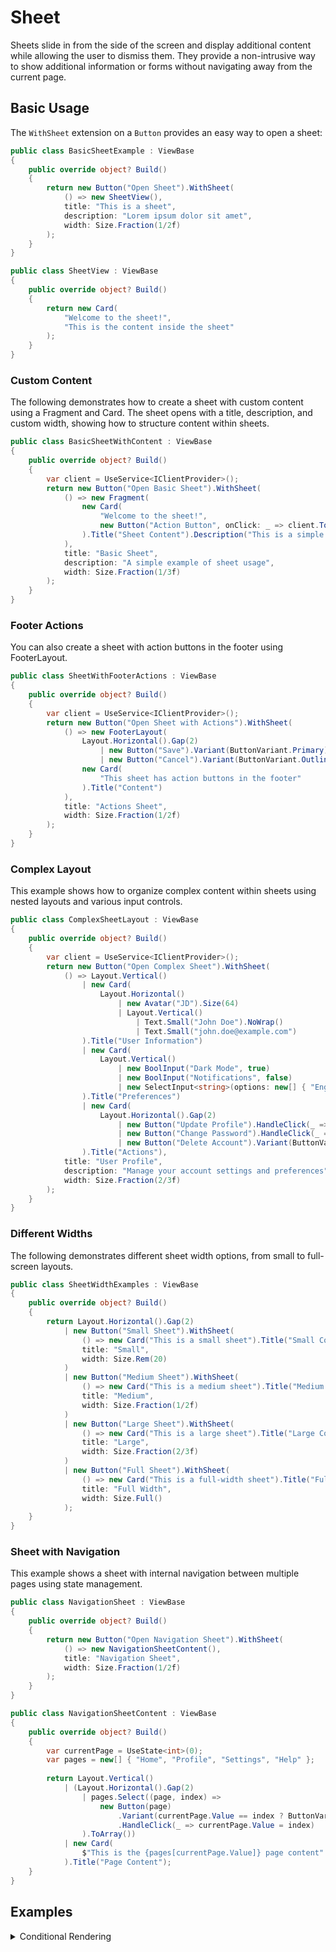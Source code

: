 # Sheet

<Ingress>
Sheets slide in from the side of the screen and display additional content while allowing the user to dismiss them. They provide a non-intrusive way to show additional information or forms without navigating away from the current page.
</Ingress>

## Basic Usage

The `WithSheet` extension on a `Button` provides an easy way to open a sheet:

```csharp demo-tabs
public class BasicSheetExample : ViewBase
{
    public override object? Build()
    {
        return new Button("Open Sheet").WithSheet(
            () => new SheetView(),
            title: "This is a sheet",
            description: "Lorem ipsum dolor sit amet",
            width: Size.Fraction(1/2f)
        );
    }
}

public class SheetView : ViewBase
{
    public override object? Build()
    {
        return new Card(
            "Welcome to the sheet!",
            "This is the content inside the sheet"
        );
    }
}
```

### Custom Content

The following demonstrates how to create a sheet with custom content using a Fragment and Card. The sheet opens with a title, description, and custom width, showing how to structure content within sheets.

```csharp demo-tabs
public class BasicSheetWithContent : ViewBase
{
    public override object? Build()
    {
        var client = UseService<IClientProvider>();
        return new Button("Open Basic Sheet").WithSheet(
            () => new Fragment(
                new Card(
                    "Welcome to the sheet!",
                    new Button("Action Button", onClick: _ => client.Toast("Button clicked!"))
                ).Title("Sheet Content").Description("This is a simple sheet with custom content")
            ),
            title: "Basic Sheet",
            description: "A simple example of sheet usage",
            width: Size.Fraction(1/3f)
        );
    }
}
```

### Footer Actions

You can also create a sheet with action buttons in the footer using FooterLayout.

```csharp demo-tabs
public class SheetWithFooterActions : ViewBase
{
    public override object? Build()
    {
        var client = UseService<IClientProvider>();
        return new Button("Open Sheet with Actions").WithSheet(
            () => new FooterLayout(
                Layout.Horizontal().Gap(2)
                    | new Button("Save").Variant(ButtonVariant.Primary).HandleClick(_ => client.Toast("Profile saved successfully!"))
                    | new Button("Cancel").Variant(ButtonVariant.Outline).HandleClick(_ => client.Toast("Changes cancelled")),
                new Card(
                    "This sheet has action buttons in the footer"
                ).Title("Content")
            ),
            title: "Actions Sheet",
            width: Size.Fraction(1/2f)
        );
    }
}
```

### Complex Layout

This example shows how to organize complex content within sheets using nested layouts and various input controls.

```csharp demo-tabs
public class ComplexSheetLayout : ViewBase
{
    public override object? Build()
    {
        var client = UseService<IClientProvider>();
        return new Button("Open Complex Sheet").WithSheet(
            () => Layout.Vertical()
                | new Card(
                    Layout.Horizontal()
                        | new Avatar("JD").Size(64)
                        | Layout.Vertical()
                            | Text.Small("John Doe").NoWrap()
                            | Text.Small("john.doe@example.com")
                ).Title("User Information")
                | new Card(
                    Layout.Vertical()
                        | new BoolInput("Dark Mode", true)
                        | new BoolInput("Notifications", false)
                        | new SelectInput<string>(options: new[] { "English", "Spanish", "French" }.ToOptions())
                ).Title("Preferences")
                | new Card(
                    Layout.Horizontal().Gap(2)
                        | new Button("Update Profile").HandleClick(_ => client.Toast("Profile updated!"))
                        | new Button("Change Password").HandleClick(_ => client.Toast("Password change initiated"))
                        | new Button("Delete Account").Variant(ButtonVariant.Destructive).HandleClick(_ => client.Toast("Account deletion requested"))
                ).Title("Actions"),
            title: "User Profile",
            description: "Manage your account settings and preferences",
            width: Size.Fraction(2/3f)
        );
    }
}
```

### Different Widths

The following demonstrates different sheet width options, from small to full-screen layouts.

```csharp demo-tabs
public class SheetWidthExamples : ViewBase
{
    public override object? Build()
    {
        return Layout.Horizontal().Gap(2)
            | new Button("Small Sheet").WithSheet(
                () => new Card("This is a small sheet").Title("Small Content"),
                title: "Small",
                width: Size.Rem(20)
            )
            | new Button("Medium Sheet").WithSheet(
                () => new Card("This is a medium sheet").Title("Medium Content"),
                title: "Medium",
                width: Size.Fraction(1/2f)
            )
            | new Button("Large Sheet").WithSheet(
                () => new Card("This is a large sheet").Title("Large Content"),
                title: "Large",
                width: Size.Fraction(2/3f)
            )
            | new Button("Full Sheet").WithSheet(
                () => new Card("This is a full-width sheet").Title("Full Content"),
                title: "Full Width",
                width: Size.Full()
            );
    }
}
```

### Sheet with Navigation

This example shows a sheet with internal navigation between multiple pages using state management.

```csharp demo-tabs
public class NavigationSheet : ViewBase
{
    public override object? Build()
    {
        return new Button("Open Navigation Sheet").WithSheet(
            () => new NavigationSheetContent(),
            title: "Navigation Sheet",
            width: Size.Fraction(1/2f)
        );
    }
}

public class NavigationSheetContent : ViewBase
{
    public override object? Build()
    {
        var currentPage = UseState<int>(0);
        var pages = new[] { "Home", "Profile", "Settings", "Help" };
        
        return Layout.Vertical()
            | (Layout.Horizontal().Gap(2)
                | pages.Select((page, index) => 
                    new Button(page)
                        .Variant(currentPage.Value == index ? ButtonVariant.Primary : ButtonVariant.Outline)
                        .HandleClick(_ => currentPage.Value = index)
                ).ToArray())
            | new Card(
                $"This is the {pages[currentPage.Value]} page content"
            ).Title("Page Content");
    }
}
```

<WidgetDocs Type="Ivy.Sheet" ExtensionTypes="Ivy.SheetExtensions" SourceUrl="https://github.com/Ivy-Interactive/Ivy-Framework/blob/main/Ivy/Widgets/Sheet.cs"/>

## Examples

<Details>
<Summary>
Conditional Rendering
</Summary>
<Body>
The following demonstrates how to conditionally render different content within a sheet based on state or user actions.

```csharp demo-tabs
public class ConditionalSheetExample : ViewBase
{
    public override object? Build()
    {
        var client = UseService<IClientProvider>();
        var isOpen = UseState<bool>(false);
        var viewMode = UseState<string>("list"); // "list", "grid", "details"
        
        object RenderContent()
        {
            return viewMode.Value switch
            {
                "list" => new Card(
                    Layout.Vertical().Gap(1)
                        | "Item 1"
                        | "Item 2"
                        | "Item 3"
                ).Title("List View"),
                
                "grid" => new Card(
                    Layout.Horizontal().Gap(2)
                        | new Card("Item 1").Width(Size.Fraction(1/3f))
                        | new Card("Item 2").Width(Size.Fraction(1/3f))
                        | new Card("Item 3").Width(Size.Fraction(1/3f))
                ).Title("Grid View"),
                
                "details" => new Card(
                    Layout.Vertical().Gap(2)
                        | Text.H3("Detailed Information")
                        | Text.Small("This is a detailed view with more information about the selected item.")
                        | new Button("Action").Variant(ButtonVariant.Primary).HandleClick(_ => client.Toast("Action performed on detailed item!"))
                ).Title("Details View"),
                
                _ => new Card("Unknown view mode").Title("Error")
            };
        }
        
        return Layout.Vertical().Gap(2)
            | new Button("Open Conditional Sheet").HandleClick(_ => isOpen.Value = true)
            | (isOpen.Value ? new Sheet((Event<Sheet> _) => isOpen.Value = false,
                Layout.Vertical().Gap(2)
                    | (Layout.Horizontal().Gap(2)
                        | new Button("List").Variant(viewMode.Value == "list" ? ButtonVariant.Primary : ButtonVariant.Outline)
                            .HandleClick(_ => {
                                viewMode.Value = "list";
                                client.Toast("Switched to List view");
                            })
                        | new Button("Grid").Variant(viewMode.Value == "grid" ? ButtonVariant.Primary : ButtonVariant.Outline)
                            .HandleClick(_ => {
                                viewMode.Value = "grid";
                                client.Toast("Switched to Grid view");
                            })
                        | new Button("Details").Variant(viewMode.Value == "details" ? ButtonVariant.Primary : ButtonVariant.Outline)
                            .HandleClick(_ => {
                                viewMode.Value = "details";
                                client.Toast("Switched to Details view");
                            }))
                    | RenderContent(),
                title: "Conditional Content Sheet",
                description: "Switch between different view modes"
            ).Width(Size.Fraction(2/3f)) : null);
    }
}
```

</Body>
</Details>
